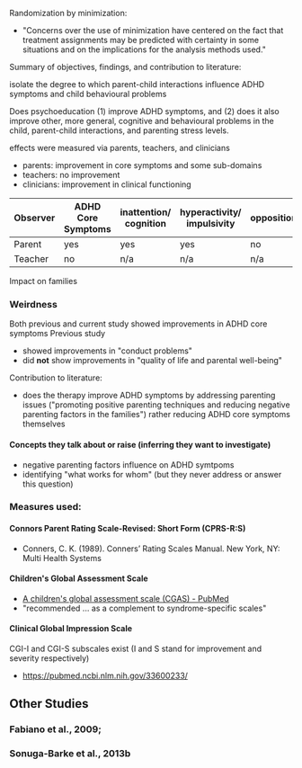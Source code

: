 

Randomization by minimization: 
- "Concerns over the use of minimization have centered on the fact that treatment assignments may be predicted with certainty in some situations and on the implications for the analysis methods used."


Summary of objectives, findings, and contribution to literature:

isolate the degree to which parent-child interactions influence ADHD symptoms and child behavioural problems

Does psychoeducation (1) improve ADHD symptoms, and (2) does it also improve other, more general, cognitive and behavioural problems in the child, parent-child interactions, and parenting stress levels.

effects were measured via parents, teachers, and clinicians
- parents: improvement in core symptoms and some sub-domains
- teachers: no improvement
- clinicians: improvement in clinical functioning

| Observer | ADHD Core Symptoms | inattention/ cognition | hyperactivity/ impulsivity | oppositional |
| -------- | ------------------ | ---------------------- | -------------------------- | ------------ |
| Parent   | yes                | yes                    | yes                        | no           |
| Teacher  | no                 | n/a                    | n/a                        | n/a          |
Impact on families

### Weirdness
Both previous and current study showed improvements in ADHD core symptoms
Previous study 
- showed improvements in "conduct problems"
- did **not** show improvements in "quality of life and parental well-being"

Contribution to literature:
- does the therapy improve ADHD symptoms by addressing parenting issues ("promoting positive parenting techniques and reducing negative parenting factors in the families") rather reducing ADHD core symptoms themselves

#### Concepts they talk about or raise (inferring they want to investigate)
- negative parenting factors influence on ADHD symtpoms
- identifying "what works for whom" (but they never address or answer this question)

### Measures used:

#### Connors Parent Rating Scale-Revised: Short Form (CPRS-R:S)
- Conners, C. K. (1989). Conners’ Rating Scales Manual. New York, NY: Multi Health Systems

#### Children's Global Assessment Scale
- [A children's global assessment scale (CGAS) - PubMed](https://pubmed.ncbi.nlm.nih.gov/6639293/)
- "recommended ... as a complement to syndrome-specific scales"

#### Clinical Global Impression Scale
CGI-I and CGI-S subscales exist (I and S stand for improvement and severity respectively)
- https://pubmed.ncbi.nlm.nih.gov/33600233/




## Other Studies

### Fabiano et al., 2009;
### Sonuga-Barke et al., 2013b